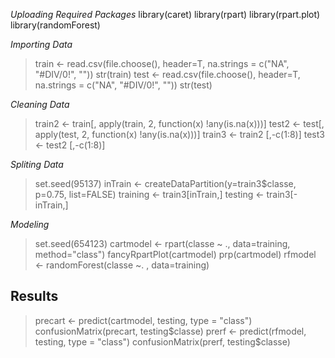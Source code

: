 *Uploading Required Packages*
library(caret)
library(rpart)
library(rpart.plot)
library(randomForest)

*Importing Data*
> train <- read.csv(file.choose(), header=T, na.strings = c("NA", "#DIV/0!", ""))
> str(train)
> test <- read.csv(file.choose(), header=T, na.strings = c("NA", "#DIV/0!", ""))
> str(test)

*Cleaning Data*
> train2 <- train[, apply(train, 2, function(x) !any(is.na(x)))] 
> test2 <- test[, apply(test, 2, function(x) !any(is.na(x)))] 
> train3 <- train2 [,-c(1:8)]
> test3 <- test2 [,-c(1:8)]

*Spliting Data*
> set.seed(95137)
> inTrain <- createDataPartition(y=train3$classe, p=0.75, list=FALSE)
> training  <- train3[inTrain,]
> testing  <- train3[-inTrain,]

*Modeling*
> set.seed(654123)
> cartmodel <- rpart(classe ~ ., data=training, method="class")
> fancyRpartPlot(cartmodel)
> prp(cartmodel)
> rfmodel <- randomForest(classe ~. , data=training)

## Results
> precart <- predict(cartmodel, testing, type = "class")
> confusionMatrix(precart, testing$classe)
> prerf <- predict(rfmodel, testing, type = "class")
> confusionMatrix(prerf, testing$classe)
